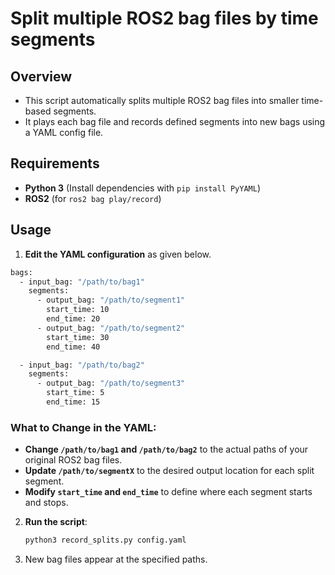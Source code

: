 # Split multiple ROS2 bag files by time segments

## Overview
- This script automatically splits multiple ROS2 bag files into smaller time-based segments.
- It plays each bag file and records defined segments into new bags using a YAML config file. 

## Requirements
- **Python 3** (Install dependencies with `pip install PyYAML`)
- **ROS2** (for `ros2 bag play/record`)

## Usage
1. **Edit the YAML configuration** as given below.
```bash
bags:
  - input_bag: "/path/to/bag1"
    segments:
      - output_bag: "/path/to/segment1"
        start_time: 10
        end_time: 20
      - output_bag: "/path/to/segment2"
        start_time: 30
        end_time: 40

  - input_bag: "/path/to/bag2"
    segments:
      - output_bag: "/path/to/segment3"
        start_time: 5
        end_time: 15
```
### What to Change in the YAML:
- **Change `/path/to/bag1` and `/path/to/bag2`** to the actual paths of your original ROS2 bag files.
- **Update `/path/to/segmentX`** to the desired output location for each split segment.
- **Modify `start_time` and `end_time`** to define where each segment starts and stops.

2. **Run the script**:
   ```bash
   python3 record_splits.py config.yaml
   ```
   
3. New bag files appear at the specified paths.
